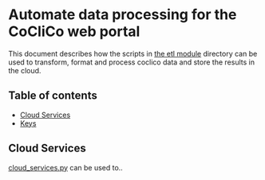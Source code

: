 # Automate data processing for the CoCliCo web portal

This document describes how the scripts in [the etl module](../etl) directory can be
used to transform, format and process coclico data and store the results in the cloud.

## Table of contents

- [Cloud Services](#cloud-services)
- [Keys](#keys)

## Cloud Services

[cloud_services.py](./cloud_services.py) can be used to..
